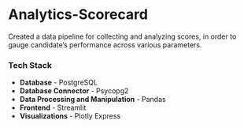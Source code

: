 # Analytics-Scorecard
Created a data pipeline for collecting and analyzing scores, in order to gauge candidate’s performance across various parameters.

### Tech Stack
- **Database** - PostgreSQL
- **Database Connector** - Psycopg2
- **Data Processing and Manipulation** - Pandas
- **Frontend** - Streamlit
- **Visualizations** - Plotly Express
